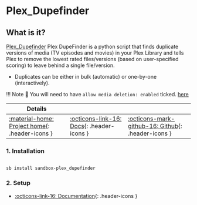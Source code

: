 # Plex_Dupefinder

## What is it?

[Plex_Dupefinder](https://github.com/l3uddz/plex_dupefinder#readme/) Plex DupeFinder is a python script that finds duplicate versions of media (TV episodes and movies) in your Plex Library and tells Plex to remove the lowest rated files/versions (based on user-specified scoring) to leave behind a single file/version.

- Duplicates can be either in bulk (automatic) or one-by-one (interactively).

!!! Note
      📢 You will need to have `allow media deletion: enabled` ticked. [here](https://github.com/l3uddz/plex_dupefinder#plex)

| Details     |             |             |
|-------------|-------------|-------------|
| [:material-home: Project home](https://github.com/l3uddz/plex_dupefinder#introduction/){: .header-icons } | [:octicons-link-16: Docs](https://github.com/l3uddz/plex_dupefinder#configuration/){: .header-icons } | [:octicons-mark-github-16: Github](https://github.com/l3uddz/plex_dupefinder/){: .header-icons }|

### 1. Installation

``` shell

sb install sandbox-plex_dupefinder

```

### 2. Setup

- [:octicons-link-16: Documentation](https://github.com/l3uddz/plex_dupefinder#configuration/){: .header-icons }
